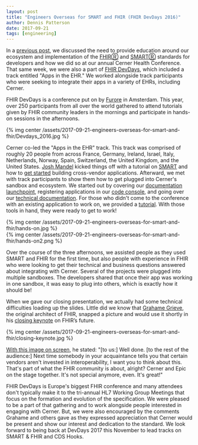 ```yaml
---
layout: post
title: "Engineers Overseas for SMART and FHIR (FHIR DevDays 2016)"
author: Dennis Patterson
date: 2017-09-21
tags: [engineering]
---
```


In a [previous post](http://engineering.cerner.com/blog/engineers-on-the-road-for-smart-and-fhir/), we discussed the need to provide education around our ecosystem and implementation of the [FHIRⓇ](http://hl7.org/fhir/overview-dev.html) and [SMARTⓇ](http://docs.smarthealthit.org/) standards for developers and how we did so at our annual Cerner Health Conference. That same week, we were also a part of [FHIR DevDays](http://www.fhirdevdays.com/), which included a track entitled "Apps in the EHR." We worked alongside track participants who were seeking to integrate their apps in a variety of EHRs, including Cerner.

FHIR DevDays is a conference put on by [Furore](http://fhir.furore.com/) in Amsterdam. This year, over 250 participants from all over the world gathered to attend tutorials given by FHIR community leaders in the mornings and participate in hands-on sessions in the afternoons.

{% img center /assets/2017-09-21-engineers-overseas-for-smart-and-fhir/Devdays_2016.jpg %}

Cerner co-led the "Apps in the EHR" track. This track was comprised of roughly 20 people from across France, Germany, Ireland, Israel, Italy, Netherlands, Norway, Spain, Switzerland, the United Kingdom, and the United States. [Josh Mandel](https://twitter.com/JoshCMandel) kicked things off with a tutorial on [SMART](http://smarthealthit.org/) and how to [get started](http://docs.smarthealthit.org/) building cross-vendor applications. Afterward, we met with track participants to show them how to get plugged into Cerner's sandbox and ecosystem. We started out by covering our [documentation launchpoint](https://code.cerner.com/), registering applications in our [code console](https://code.cerner.com/developer/smart-on-fhir), and going over our [technical documentation](http://fhir.cerner.com/). For those who didn't come to the conference with an existing application to work on, we provided a [tutorial](http://engineering.cerner.com/smart-on-fhir-tutorial). With those tools in hand, they were ready to get to work!

{% img center /assets/2017-09-21-engineers-overseas-for-smart-and-fhir/hands-on.jpg %}
<br />
{% img center /assets/2017-09-21-engineers-overseas-for-smart-and-fhir/hands-on2.png %}

Over the course of the three afternoons, we assisted people as they used SMART and FHIR for the first time, but also people with experience in FHIR who were looking to get their technical and business questions answered about integrating with Cerner.
Several of the projects were plugged into multiple sandboxes. The developers shared that once their app was working in one sandbox, it was easy to plug into others, which is exactly how it should be!

When we gave our closing presentation, we actually had some technical difficulties loading up the slides. Little did we know that [Grahame Grieve](https://twitter.com/grahamegrieve), the original architect of FHIR, snapped a picture and would use it shortly in his [closing keynote](https://vimeo.com/192190127) on FHIR’s future.

{% img center /assets/2017-09-21-engineers-overseas-for-smart-and-fhir/closing-keynote.jpg %}

[With this image on screen](https://twitter.com/fhir_furore/status/799626324927053824), he stated: "[to us:] Well done. [to the rest of the audience:] Next time somebody in your acquaintance tells you that certain vendors aren't invested in interoperability, I want you to think about this. That's part of what the FHIR community is about, alright? Cerner and Epic on the stage together. It's not special anymore, even. It's great!"

FHIR DevDays is Europe's biggest FHIR conference and many attendees don't typically make it to the tri-annual HL7 Working Group Meetings that focus on the formation and evolution of the specification. We were pleased to be a part of that gathering and to work alongside people interested in engaging with Cerner. But, we were also encouraged by the comments Grahame and others gave as they expressed appreciation that Cerner would be present and show our interest and dedication to the standard. We look forward to being back at DevDays 2017 this November to lead tracks on SMART & FHIR and CDS Hooks.
